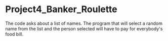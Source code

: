# Project4_Banker_Roulette
The code asks about a list of names. The program that will select a random name from the list and the person selected will have to pay for everybody's food bill.
